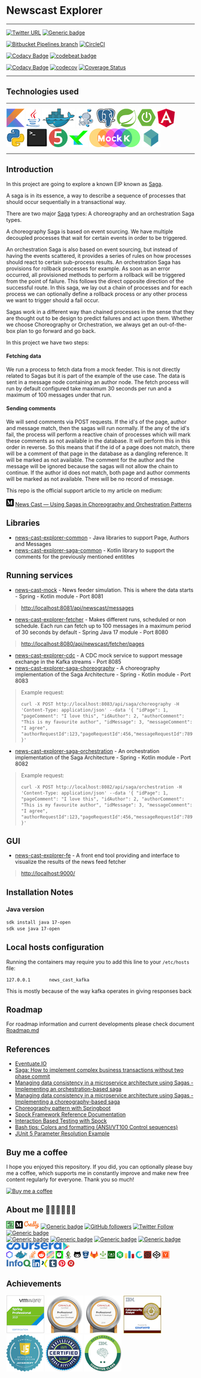 # Newscast Explorer

---

[![Twitter URL](https://img.shields.io/twitter/url?logoColor=blue&style=social&url=https%3A%2F%2Fimg.shields.io%2Ftwitter%2Furl%3Fstyle%3Dsocial)](https://twitter.com/intent/tweet?text=Checkout%20this%20@bitbucket%20repo%20by%20@joaofse%20%F0%9F%91%A8%F0%9F%8F%BD%E2%80%8D%F0%9F%92%BB:%20https://bitbucket.org/jesperancinha/news-cast-explorer/src/master/)
[![Generic badge](https://img.shields.io/static/v1.svg?label=BitBucket&message=Newscast%20Explorer&color=informational)](https://bitbucket.org/jesperancinha/news-cast-explorer)

[![Bitbucket Pipelines branch](https://img.shields.io/bitbucket/pipelines/jesperancinha/news-cast-explorer/master)](https://bitbucket.org/jesperancinha/news-cast-explorer/addon/pipelines/home#!/)
[![CircleCI](https://circleci.com/bb/jesperancinha/news-cast-explorer.svg?style=svg)](https://circleci.com/bb/jesperancinha/news-cast-explorer)

[![Codacy Badge](https://app.codacy.com/project/badge/Grade/f49ddf491c1c4eff8addac23e08b9a91)](https://www.codacy.com/bb/jesperancinha/news-cast-explorer/dashboard?utm_source=jesperancinha@bitbucket.org&amp;utm_medium=referral&amp;utm_content=jesperancinha/news-cast-explorer&amp;utm_campaign=Badge_Grade)
[![codebeat badge](https://codebeat.co/badges/768c571b-f241-4530-aeed-2d0e91e03eea)](https://codebeat.co/projects/bitbucket-org-jesperancinha-news-cast-explorer-master)

[![Codacy Badge](https://app.codacy.com/project/badge/Coverage/f49ddf491c1c4eff8addac23e08b9a91)](https://www.codacy.com/bb/jesperancinha/news-cast-explorer/dashboard?utm_source=jesperancinha@bitbucket.org&utm_medium=referral&utm_content=jesperancinha/news-cast-explorer&utm_campaign=Badge_Coverage)
[![codecov](https://codecov.io/bb/jesperancinha/news-cast-explorer/branch/master/graph/badge.svg?token=ZZQIS9S1LR)](https://codecov.io/bb/jesperancinha/news-cast-explorer)
[![Coverage Status](https://coveralls.io/repos/bitbucket/jesperancinha/news-cast-explorer/badge.svg?branch=master)](https://coveralls.io/bitbucket/jesperancinha/news-cast-explorer?branch=master)

---

## Technologies used

---

[![alt text](https://raw.githubusercontent.com/jesperancinha/project-signer/master/project-signer-templates/icons-50/kotlin-50.png "Kotlin")](https://kotlinlang.org/)
[![alt text](https://raw.githubusercontent.com/jesperancinha/project-signer/master/project-signer-templates/icons-50/java-50.png "Java")](https://www.oracle.com/java/)
[![alt text](https://raw.githubusercontent.com/jesperancinha/project-signer/master/project-signer-templates/icons-50/docker-50.png)](https://www.docker.com/)
[![alt text](https://raw.githubusercontent.com/jesperancinha/project-signer/master/project-signer-templates/icons-50/docker-compose-50.png)](https://docs.docker.com/compose/)
[![alt text](https://raw.githubusercontent.com/jesperancinha/project-signer/master/project-signer-templates/icons-50/postgres-50.png "PostgreSQL")](https://www.postgresql.org/)
[![alt text](https://raw.githubusercontent.com/jesperancinha/project-signer/master/project-signer-templates/icons-50/spring-50.png)](https://spring.io/)
[![alt text](https://raw.githubusercontent.com/jesperancinha/project-signer/master/project-signer-templates/icons-50/spring-boot-50.png)](https://spring.io/projects/spring-boot)
[![alt text](https://raw.githubusercontent.com/jesperancinha/project-signer/master/project-signer-templates/icons-50/angular-50.png "Angular")](https://angular.io/)
[![alt text](https://raw.githubusercontent.com/jesperancinha/project-signer/master/project-signer-templates/icons-50/python-50.png)](https://www.python.org/)
[![alt text](https://raw.githubusercontent.com/jesperancinha/project-signer/master/project-signer-templates/icons-50/bash-50.png)](https://www.gnu.org/software/bash/)
[![alt text](https://raw.githubusercontent.com/jesperancinha/project-signer/master/project-signer-templates/icons-50/jupiter5-50.png "Jupiter 5")](https://junit.org/junit5/docs/current/user-guide/)
[![alt text](https://raw.githubusercontent.com/jesperancinha/project-signer/master/project-signer-templates/icons-50/kotest-50.png "Kotest 4.6.1")](https://kotest.io/)
[![alt text](https://raw.githubusercontent.com/jesperancinha/project-signer/master/project-signer-templates/icons-50/mockk-50.png "MockK")](https://mockk.io/)
[![alt text](https://raw.githubusercontent.com/jesperancinha/project-signer/master/project-signer-templates/icons-50/testcontainers-50.png "Test containers")](https://www.testcontainers.org/)

---

## Introduction

In this project are going to explore a known EIP known as [Saga](https://microservices.io/patterns/data/saga.html).

A saga is in its essence, a way to describe a sequence of processes that should occur sequentially in a transactional way.

There are two major [Saga](https://microservices.io/patterns/data/saga.html) types: A choreography and an orchestration Saga types.

A choreography Saga is based on event sourcing. We have multiple decoupled processes that wait for certain events in order to be triggered.

An orchestration Saga is also based on event sourcing, but instead of having the events scattered, it provides a series of rules on how processes should react to certain sub-process results.
An orchestration Saga has provisions for rollback processes for example. As soon as an error occurred, all provisioned methods to perform a rollback will be triggered from the point of failure. This follows the direct opposite direction of the successful route.
In this saga, we lay out a chain of processes and for each process we can optionally define a rollback process or any other process we want to trigger should a fail occur.

Sagas work in a different way than chained processes in the sense that they are thought out to be design to predict failures and act upon them. Whether we choose Choreography or Orchestration, we always get an out-of-the-box plan to go forward and go back.

In this project we have two steps:

#### Fetching data
We run a process to fetch data from a mock feeder. This is not directly related to Sagas but it is part of the example of the use case.
The data is sent in a message node containing an author node. The fetch process will run by default configured take maximum 30 seconds per run and a maximum of 100 messages under that run.

#### Sending comments
We will send comments via POST requests. If the id's of the page, author and message match, then the sagas will run normally.
If the any of the id's fail, the process will perform a reactive chain of processes which will mark these comments as not available in the database. It will perform this in this order in reverse.
So this means that if the id of a page does not match, there will be a comment of that page in the database as a dangling reference. It will be marked as not available. The comment for the author and the message will be ignored because the sagas will not allow the chain to continue.
If the author id does not match, both page and author comments will be marked as not available. There will be no record of message.

This repo is the official support article to my article on medium:

[![alt text](https://raw.githubusercontent.com/jesperancinha/project-signer/master/project-signer-templates/icons-20/medium-20.png "Medium")](https://medium.com/@jofisaes/newscast-using-sagas-in-choreography-and-orchestration-patterns-a-java-17-and-kotlin-example-e3d0ec17b910) [News Cast — Using Sagas in Choreography and Orchestration Patterns](https://medium.com/@jofisaes/newscast-using-sagas-in-choreography-and-orchestration-patterns-a-java-17-and-kotlin-example-e3d0ec17b910)


## Libraries

-   [news-cast-explorer-common](./news-cast-explorer-common) - Java libraries to support Page, Authors and Messages
-   [news-cast-explorer-saga-common](./news-cast-explorer-saga-common) - Kotlin library to support the comments for the previously mentioned entitites

## Running services

-   [news-cast-mock](./news-cast-mock) - News feeder simulation. This is where the data starts - Spring - Kotlin module - Port 8081
> [http://localhost:8081/api/newscast/messages](http://localhost:8081/api/newscast/messages)

-   [news-cast-explorer-fetcher](./news-cast-explorer-fetcher) - Makes different runs, scheduled or non schedule. Each run can fetch up to 100 messages in a maximum period of 30 seconds by default - Spring Java 17 module - Port 8080
> [http://localhost:8080/api/newscast/fetcher/pages](http://localhost:8080/api/newscast/fetcher/pages)

-   [news-cast-explorer-cdc](./news-cast-explorer-cdc) - A CDC mock service to support message exchange in the Kafka streams - Port 8085
-   [news-cast-explorer-saga-choreography](./news-cast-explorer-saga-choreography) - A choreography implementation of the Saga Architecture - Spring - Kotlin module - Port 8083

>Example request:
>
>```shell
>curl -X POST http://localhost:8083/api/saga/choreography -H 'Content-Type: application/json' --data '{ "idPage": 1, "pageComment": "I love this", "idAuthor": 2, "authorComment": "This is my favourite author", "idMessage": 3, "messageComment": "I agree", "authorRequestId":123,"pageRequestId":456,"messageRequestId":789 }'
>```

-   [news-cast-explorer-saga-orchestration](./news-cast-explorer-saga-orchestration) - An orchestration implementation of the Saga Architecture - Spring - Kotlin module - Port 8082

>Example request:
>
>```shell
>curl -X POST http://localhost:8082/api/saga/orchestration -H 'Content-Type: application/json' --data '{ "idPage": 1, "pageComment": "I love this", "idAuthor": 2, "authorComment": "This is my favourite author", "idMessage": 3, "messageComment": "I agree", "authorRequestId":123,"pageRequestId":456,"messageRequestId":789 }'
>```

## GUI

-   [news-cast-explorer-fe](./news-cast-explorer-fe) - A front end tool providing and interface to visualize the results of the news feed fetcher
> [http://localhost:9000/](http://localhost:9000/)

## Installation Notes

### Java version

```bash
sdk install java 17-open
sdk use java 17-open
```

## Local hosts configuration

Running the containers may require you to add this line to your `/etc/hosts` file:

```text
127.0.0.1       news_cast_kafka
```

This is mostly because of the way kafka operates in giving responses back

## Roadmap

For roadmap information and current developments please check document [Roadmap.md](./Roadmap.md)

## References

-   [Eventuate.IO](https://eventuate.io/)
-   [Saga: How to implement complex business transactions without two phase commit](https://blog.bernd-ruecker.com/saga-how-to-implement-complex-business-transactions-without-two-phase-commit-e00aa41a1b1b)
-   [Managing data consistency in a microservice architecture using Sagas - Implementing an orchestration-based saga](https://chrisrichardson.net/post/sagas/2019/12/12/developing-sagas-part-4.html)
-   [Managing data consistency in a microservice architecture using Sagas - Implementing a choreography-based saga](https://chrisrichardson.net/post/sagas/2019/08/15/developing-sagas-part-3.html)
-   [Choreography pattern with Springboot](https://www.google.com/amp/s/www.vinsguru.com/choreography-saga-pattern-with-spring-boot/amp/)
-   [Spock Framework Reference Documentation](http://spockframework.org/spock/docs/1.1-rc-3/all_in_one.html#_helper_methods)
-   [Interaction Based Testing with Spock](http://spockframework.org/spock/docs/1.0/interaction_based_testing.html)
-   [Bash tips: Colors and formatting (ANSI/VT100 Control sequences)](https://misc.flogisoft.com/bash/tip_colors_and_formatting)
-   [JUnit 5 Parameter Resolution Example](https://howtoprogram.xyz/2016/10/28/junit-5-parameter-resolution-example/)

## Buy me a coffee

I hope you enjoyed this repository. If you did, you can optionally please buy me a coffee, which supports me in constantly improve and make new free content regularly for everyone. Thank you so much!

[![Buy me a coffee](https://img.buymeacoffee.com/button-api/?text=Buy%20me%20a%20coffee&emoji=&slug=jesperancinha&button_colour=046c46&font_colour=ffffff&font_family=Cookie&outline_colour=ffffff&coffee_colour=FFDD00 "title")](https://www.buymeacoffee.com/jesperancinha)

## About me 👨🏽‍💻🚀🏳️‍🌈

[![alt text](https://raw.githubusercontent.com/jesperancinha/project-signer/master/project-signer-templates/icons-20/JEOrgLogo-20.png "João Esperancinha Homepage")](http://joaofilipesabinoesperancinha.nl)
[![alt text](https://raw.githubusercontent.com/jesperancinha/project-signer/master/project-signer-templates/icons-20/medium-20.png "Medium")](https://medium.com/@jofisaes)
[![alt text](https://raw.githubusercontent.com/jesperancinha/project-signer/master/project-signer-templates/icons-20/credly-20.png "Credly")](https://www.credly.com/users/joao-esperancinha)
[![Generic badge](https://img.shields.io/static/v1.svg?label=Homepage&message=joaofilipesabinoesperancinha.nl&color=6495ED "João Esperancinha Homepage")](https://joaofilipesabinoesperancinha.nl/)
[![GitHub followers](https://img.shields.io/github/followers/jesperancinha.svg?label=jesperancinha&style=social "GitHub")](https://github.com/jesperancinha)
[![Twitter Follow](https://img.shields.io/twitter/follow/joaofse?label=João%20Esperancinha&style=social "Twitter")](https://twitter.com/joaofse)
[![Generic badge](https://img.shields.io/static/v1.svg?label=GitHub&message=JEsperancinhaOrg&color=yellow "jesperancinha.org dependencies")](https://github.com/JEsperancinhaOrg)   
[![Generic badge](https://img.shields.io/static/v1.svg?label=Articles&message=Across%20The%20Web&color=purple)](https://github.com/jesperancinha/project-signer/blob/master/project-signer-templates/Articles.md)
[![Generic badge](https://img.shields.io/static/v1.svg?label=Webapp&message=Image%20Train%20Filters&color=6495ED)](http://itf.joaofilipesabinoesperancinha.nl/)
[![Generic badge](https://img.shields.io/static/v1.svg?label=All%20Badges&message=Badges&color=red "All badges")](https://joaofilipesabinoesperancinha.nl/badges)
[![Generic badge](https://img.shields.io/static/v1.svg?label=Status&message=Project%20Status&color=red "Project statuses")](https://github.com/jesperancinha/project-signer/blob/master/project-signer-quality/Build.md)
[![alt text](https://raw.githubusercontent.com/jesperancinha/project-signer/master/project-signer-templates/icons-20/coursera-20.png "Coursera")](https://www.coursera.org/user/da3ff90299fa9297e283ee8e65364ffb)
[![alt text](https://raw.githubusercontent.com/jesperancinha/project-signer/master/project-signer-templates/icons-20/google-apps-20.png "Google Apps")](https://play.google.com/store/apps/developer?id=Joao+Filipe+Sabino+Esperancinha)   
[![alt text](https://raw.githubusercontent.com/jesperancinha/project-signer/master/project-signer-templates/icons-20/sonatype-20.png "Sonatype Search Repos")](https://search.maven.org/search?q=org.jesperancinha)
[![alt text](https://raw.githubusercontent.com/jesperancinha/project-signer/master/project-signer-templates/icons-20/docker-20.png "Docker Images")](https://hub.docker.com/u/jesperancinha)
[![alt text](https://raw.githubusercontent.com/jesperancinha/project-signer/master/project-signer-templates/icons-20/stack-overflow-20.png)](https://stackoverflow.com/users/3702839/joao-esperancinha)
[![alt text](https://raw.githubusercontent.com/jesperancinha/project-signer/master/project-signer-templates/icons-20/reddit-20.png "Reddit")](https://www.reddit.com/user/jesperancinha/)
[![alt text](https://raw.githubusercontent.com/jesperancinha/project-signer/master/project-signer-templates/icons-20/devto-20.png "Dev To")](https://dev.to/jofisaes)
[![alt text](https://raw.githubusercontent.com/jesperancinha/project-signer/master/project-signer-templates/icons-20/hackernoon-20.jpeg "Hackernoon")](https://hackernoon.com/@jesperancinha)
[![alt text](https://raw.githubusercontent.com/jesperancinha/project-signer/master/project-signer-templates/icons-20/codeproject-20.png "Code Project")](https://www.codeproject.com/Members/jesperancinha)
[![alt text](https://raw.githubusercontent.com/jesperancinha/project-signer/master/project-signer-templates/icons-20/github-20.png "GitHub")](https://github.com/jesperancinha)
[![alt text](https://raw.githubusercontent.com/jesperancinha/project-signer/master/project-signer-templates/icons-20/bitbucket-20.png "BitBucket")](https://bitbucket.org/jesperancinha)
[![alt text](https://raw.githubusercontent.com/jesperancinha/project-signer/master/project-signer-templates/icons-20/gitlab-20.png "GitLab")](https://gitlab.com/jesperancinha)
[![alt text](https://raw.githubusercontent.com/jesperancinha/project-signer/master/project-signer-templates/icons-20/bintray-20.png "BinTray")](https://bintray.com/jesperancinha)
[![alt text](https://raw.githubusercontent.com/jesperancinha/project-signer/master/project-signer-templates/icons-20/free-code-camp-20.jpg "FreeCodeCamp")](https://www.freecodecamp.org/jofisaes)
[![alt text](https://raw.githubusercontent.com/jesperancinha/project-signer/master/project-signer-templates/icons-20/hackerrank-20.png "HackerRank")](https://www.hackerrank.com/jofisaes)
[![alt text](https://raw.githubusercontent.com/jesperancinha/project-signer/master/project-signer-templates/icons-20/codeforces-20.png "Code Forces")](https://codeforces.com/profile/jesperancinha)
[![alt text](https://raw.githubusercontent.com/jesperancinha/project-signer/master/project-signer-templates/icons-20/codebyte-20.png "Codebyte")](https://coderbyte.com/profile/jesperancinha)
[![alt text](https://raw.githubusercontent.com/jesperancinha/project-signer/master/project-signer-templates/icons-20/codewars-20.png "CodeWars")](https://www.codewars.com/users/jesperancinha)
[![alt text](https://raw.githubusercontent.com/jesperancinha/project-signer/master/project-signer-templates/icons-20/codepen-20.png "Code Pen")](https://codepen.io/jesperancinha)
[![alt text](https://raw.githubusercontent.com/jesperancinha/project-signer/master/project-signer-templates/icons-20/hacker-news-20.png "Hacker News")](https://news.ycombinator.com/user?id=jesperancinha)
[![alt text](https://raw.githubusercontent.com/jesperancinha/project-signer/master/project-signer-templates/icons-20/infoq-20.png "InfoQ")](https://www.infoq.com/profile/Joao-Esperancinha.2/)
[![alt text](https://raw.githubusercontent.com/jesperancinha/project-signer/master/project-signer-templates/icons-20/linkedin-20.png "LinkedIn")](https://www.linkedin.com/in/joaoesperancinha/)
[![alt text](https://raw.githubusercontent.com/jesperancinha/project-signer/master/project-signer-templates/icons-20/xing-20.png "Xing")](https://www.xing.com/profile/Joao_Esperancinha/cv)
[![alt text](https://raw.githubusercontent.com/jesperancinha/project-signer/master/project-signer-templates/icons-20/tumblr-20.png "Tumblr")](https://jofisaes.tumblr.com/)
[![alt text](https://raw.githubusercontent.com/jesperancinha/project-signer/master/project-signer-templates/icons-20/pinterest-20.png "Pinterest")](https://nl.pinterest.com/jesperancinha/)
[![alt text](https://raw.githubusercontent.com/jesperancinha/project-signer/master/project-signer-templates/icons-20/quora-20.png "Quora")](https://nl.quora.com/profile/Jo%C3%A3o-Esperancinha)

## Achievements

[![VMware Spring Professional 2021](https://raw.githubusercontent.com/jesperancinha/project-signer/master/project-signer-templates/badges/vmware-spring-professional-2021.png "VMware Spring Professional 2021")](https://www.credly.com/badges/762fa7a4-9cf4-417d-bd29-7e072d74cdb7)
[![Oracle Certified Professional, JEE 7 Developer](https://raw.githubusercontent.com/jesperancinha/project-signer/master/project-signer-templates/badges/oracle-certified-professional-java-ee-7-application-developer-100.png "Oracle Certified Professional, JEE7 Developer")](https://www.credly.com/badges/27a14e06-f591-4105-91ca-8c3215ef39a2)
[![Oracle Certified Professional, Java SE 11 Programmer](https://raw.githubusercontent.com/jesperancinha/project-signer/master/project-signer-templates/badges/oracle-certified-professional-java-se-11-developer-100.png "Oracle Certified Professional, Java SE 11 Programmer")](https://www.credly.com/badges/87609d8e-27c5-45c9-9e42-60a5e9283280)
[![IBM Cybersecurity Analyst Professional](https://raw.githubusercontent.com/jesperancinha/project-signer/master/project-signer-templates/badges/ibm-cybersecurity-analyst-professional-certificate-100.png "IBM Cybersecurity Analyst Professional")](https://www.credly.com/badges/ad1f4abe-3dfa-4a8c-b3c7-bae4669ad8ce)
[![Certified Advanced JavaScript Developer](https://raw.githubusercontent.com/jesperancinha/project-signer/master/project-signer-templates/badges/cancanit-badge-1462-100.png "Certified Advanced JavaScript Developer")](https://cancanit.com/certified/1462/)
[![Certified Neo4j Professional](https://raw.githubusercontent.com/jesperancinha/project-signer/master/project-signer-templates/badges/professional_neo4j_developer-100.png "Certified Neo4j Professional")](https://graphacademy.neo4j.com/certificates/c279afd7c3988bd727f8b3acb44b87f7504f940aac952495ff827dbfcac024fb.pdf)
[![Deep Learning](https://raw.githubusercontent.com/jesperancinha/project-signer/master/project-signer-templates/badges/deep-learning-100.png "Deep Learning")](https://www.credly.com/badges/8d27e38c-869d-4815-8df3-13762c642d64)
